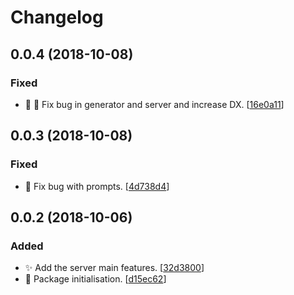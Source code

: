 # Changelog

<a name="0.0.4"></a>
## 0.0.4 (2018-10-08)

### Fixed

- 🐛 💄 Fix bug in generator and server and increase DX. [[16e0a11](https://github.com/mathieutu/vue-cli-plugin-express/commit/16e0a11b28ad4c0a51674e6e28e42f0f19310f1a)]


<a name="0.0.3"></a>
## 0.0.3 (2018-10-08)

### Fixed

- 🐛 Fix bug with prompts. [[4d738d4](https://github.com/mathieutu/vue-cli-plugin-express/commit/4d738d4f007d1e64d3bf37807bbaf899affb446f)]


<a name="0.0.2"></a>
## 0.0.2 (2018-10-06)

### Added

- ✨ Add the server main features. [[32d3800](https://github.com/mathieutu/vue-cli-plugin-express/commit/32d3800c78a3c2b5386e974fb98ae81f07f82079)]
- 🎉 Package initialisation. [[d15ec62](https://github.com/mathieutu/vue-cli-plugin-express/commit/d15ec6287aa629b294582d37f91cecf1a986fa4d)]


